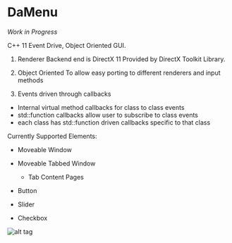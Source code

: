 # DaMenu

*Work in Progress*

C++ 11 Event Drive, Object Oriented GUI.

1. Renderer Backend end is DirectX 11 Provided by DirectX Toolkit Library.

2. Object Oriented To allow easy porting to different renderers and input methods

3. Events driven through callbacks
  * Internal virtual method callbacks for class to class events
  * std::function callbacks allow user to subscribe to class events
  * each class has std::function driven callbacks specific to that class
  
Currently Supported Elements:
* Moveable Window

* Moveable Tabbed Window 

  * Tab Content Pages

* Button

* Slider

* Checkbox

![alt tag](http://i.imgur.com/ho2H8mA.png)
